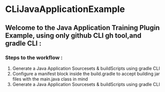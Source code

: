 # CLiJavaApplicationExample

## Welcome to the Java Application Training Plugin Example, using only github CLI gh tool,and gradle CLI :

### Steps to the workflow :
<ol>
<li>Generate a Java Application Sourcesets & buildScripts using gradle CLI</li>
<li>Configure a manifest block inside the build.gradle to accept building jar files with the main.java class in mind</li>
<li>Generate a Java Application Sourcesets & buildScripts using gradle CLI</li>
</ol>

